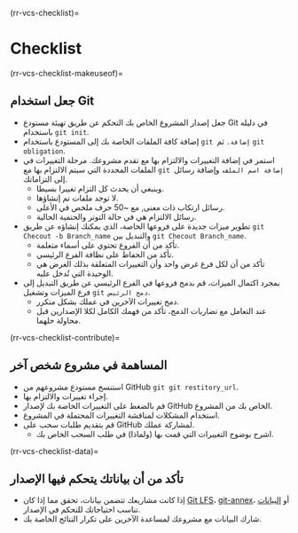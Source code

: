 (rr-vcs-checklist)=
# Checklist

(rr-vcs-checklist-makeuseof)=
## جعل استخدام Git

- جعل إصدار المشروع الخاص بك التحكم عن طريق تهيئة مستودع Git في دليله باستخدام `git init`.
- إضافة كافة الملفات الخاصة بك إلى المستودع باستخدام `git إضافة.` ثم `git obligation`.
- استمر في إضافة التغييرات والالتزام بها مع تقدم مشروعك. مرحلة التغييرات في الملفات المحددة التي سيتم الالتزام بها مع `git إضافة اسم الملف`، وإضافة رسائل إلى التزاماتك.
  - وينبغي أن يحدث كل التزام تغييرا بسيطا.
  - لا توجد ملفات تم إنشاؤها.
  - رسائل ارتكاب ذات معنى, مع ~50 حرف ملخص في الأعلى.
  - رسائل الالتزام هي في حالة التوتر والحتمية الحالية.
- تطوير ميزات جديدة على فروعها الخاصة، الذي يمكنك إنشاؤه عن طريق `git Checout -b Branch_name` والتبديل بين `git Checout Branch_name`.
  - تأكد من أن الفروع تحتوي على أسماء متعلمة.
  - تأكد من الحفاظ على نظافة الفرع الرئيسي.
  - تأكد من أن لكل فرع غرض واحد وأن التغييرات المتعلقة بذلك الغرض هي الوحيدة التي تُدخل عليه.
- بمجرد اكتمال الميزات، قم بدمج فروعها في الفرع الرئيسي عن طريق التبديل إلى فرع الميزات وتشغيل `git دمج الرئيس`.
  - دمج تغييرات الآخرين في عملك بشكل متكرر.
  - عند التعامل مع تضاربات الدمج، تأكد من فهمك الكامل لكلا الإصدارين قبل محاولة حلهما.

(rr-vcs-checklist-contribute)=
## المساهمة في مشروع شخص آخر

- استنسخ مستودع مشروعهم من GitHub `git git restitory_url`.
- إجراء تغييرات والالتزام بها.
- قم بالضغط على التغييرات الخاصة بك لإصدار GitHub الخاص بك من المشروع.
- استخدام المشكلات لمناقشة التغييرات المحتملة في المشروع.
- قم بتقديم طلبات سحب على GitHub لمشاركة عملك.
  - اشرح بوضوح التغييرات التي قمت بها (ولماذا) في طلب السحب الخاص بك.

(rr-vcs-checklist-data)=
## تأكد من أن بياناتك يتحكم فيها الإصدار

- إذا كانت مشاريعك تتضمن بيانات، تحقق مما إذا كان [Git LFS](https://git-lfs.github.com/)، [git-annex](https://git-annex.branchable.com/)، أو [البيانات](https://www.datalad.org/) تناسب احتياجاتك للتحكم في الإصدار.
- شارك البيانات مع مشروعك لمساعدة الآخرين على تكرار النتائج الخاصة بك.
